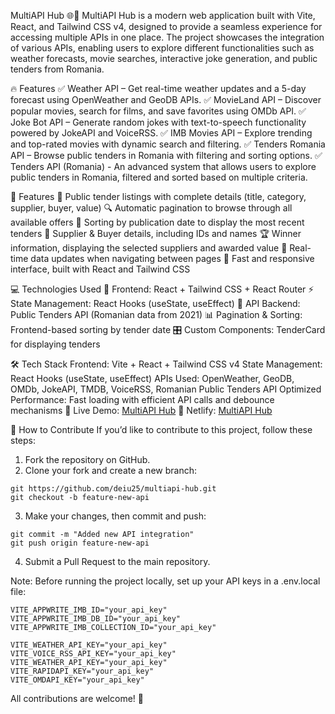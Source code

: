 MultiAPI Hub 🌐🚀
MultiAPI Hub is a modern web application built with Vite, React, and Tailwind CSS v4, designed to provide a seamless experience for accessing multiple APIs in one place. The project showcases the integration of various APIs, enabling users to explore different functionalities such as weather forecasts, movie searches, interactive joke generation, and public tenders from Romania.

🔥 Features
✅ Weather API – Get real-time weather updates and a 5-day forecast using OpenWeather and GeoDB APIs.
✅ MovieLand API – Discover popular movies, search for films, and save favorites using OMDb API.
✅ Joke Bot API – Generate random jokes with text-to-speech functionality powered by JokeAPI and VoiceRSS.
✅ IMB Movies API – Explore trending and top-rated movies with dynamic search and filtering.
✅ Tenders Romania API – Browse public tenders in Romania with filtering and sorting options.
✅ Tenders API (Romania) - An advanced system that allows users to explore public tenders in Romania, filtered and sorted based on multiple criteria.

🚀 Features
📄 Public tender listings with complete details (title, category, supplier, buyer, value)
🔍 Automatic pagination to browse through all available offers
📆 Sorting by publication date to display the most recent tenders
🛒 Supplier & Buyer details, including IDs and names
🏆 Winner information, displaying the selected suppliers and awarded value
📡 Real-time data updates when navigating between pages
🔄 Fast and responsive interface, built with React and Tailwind CSS

💻 Technologies Used
🚀 Frontend: React + Tailwind CSS + React Router
⚡ State Management: React Hooks (useState, useEffect)
📡 API Backend: Public Tenders API (Romanian data from 2021)
📊 Pagination & Sorting: Frontend-based sorting by tender date
🎛️ Custom Components: TenderCard for displaying tenders

🛠️ Tech Stack
Frontend: Vite + React + Tailwind CSS v4
State Management: React Hooks (useState, useEffect)
APIs Used: OpenWeather, GeoDB, OMDb, JokeAPI, TMDB, VoiceRSS, Romanian Public Tenders API
Optimized Performance: Fast loading with efficient API calls and debounce mechanisms
🔗 Live Demo: [MultiAPI Hub](https://multiapi-hub.andrei-design.ro/)
🔗 Netlify: [MultiAPI Hub](https://multi-api-hub.netlify.app/)

🤝 How to Contribute
If you’d like to contribute to this project, follow these steps:

1. Fork the repository on GitHub.
2. Clone your fork and create a new branch:

```
git https://github.com/deiu25/multiapi-hub.git
git checkout -b feature-new-api
```

3. Make your changes, then commit and push:

```
git commit -m "Added new API integration"
git push origin feature-new-api
```

4. Submit a Pull Request to the main repository.

Note: Before running the project locally, set up your API keys in a .env.local file:

```
VITE_APPWRITE_IMB_ID="your_api_key"
VITE_APPWRITE_IMB_DB_ID="your_api_key"
VITE_APPWRITE_IMB_COLLECTION_ID="your_api_key"

VITE_WEATHER_API_KEY="your_api_key"
VITE_VOICE_RSS_API_KEY="your_api_key"
VITE_WEATHER_API_KEY="your_api_key"
VITE_RAPIDAPI_KEY="your_api_key"
VITE_OMDAPI_KEY="your_api_key"
```

All contributions are welcome! 🚀